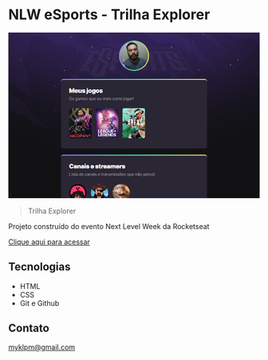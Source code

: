 # NLW eSports - Trilha Explorer

![preview](./.github/preview.png)

> Trilha Explorer

Projeto construído do evento Next Level Week da Rocketseat

[Clique aqui para acessar](https://lucamykael.github.io/nlw-esports-explorer)

## Tecnologias

- HTML
- CSS
- Git e Github

## Contato

myklpm@gmail.com